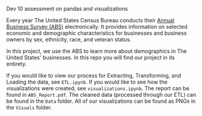 Dev 10 assessment on pandas and visualizations

Every year The United States Census Bureau conducts their [Annual Business Survey (ABS)](https://www.census.gov/programs-surveys/abs/about.html) electronically. It provides information on selected economic and demographic characteristics for businesses and business owners by sex, ethnicity, race, and veteran status.

In this project, we use the ABS to learn more about demographics in The United States' businesses. In this repo you will find our project in its entirety.

If you would like to view our process for Extracting, Transforming, and Loading the data, see `ETL.ipynb`.
If you would like to see how the visualizations were created, see `visualizations.ipynb`.
The report can be found in `ABS_Report.pdf`.
The cleaned data (processed through our ETL) can be found in the `Data` folder.
All of our visualizations can be found as PNGs in the `Visuals` folder.